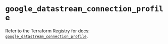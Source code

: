 # `google_datastream_connection_profile`

Refer to the Terraform Registry for docs: [`google_datastream_connection_profile`](https://registry.terraform.io/providers/hashicorp/google-beta/5.39.1/docs/resources/google_datastream_connection_profile).
